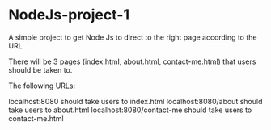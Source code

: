 # NodeJs-project-1


A simple project to get Node Js to direct to the right page according to the URL

There will be 3 pages (index.html, about.html, contact-me.html) that users should be taken to.

The following URLs:

localhost:8080 should take users to index.html
localhost:8080/about should take users to about.html
localhost:8080/contact-me should take users to contact-me.html
